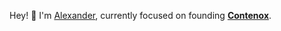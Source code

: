 Hey! 👋 I'm [Alexander](https://www.linkedin.com/in/ertli/), currently focused on founding **[Contenox](https://github.com/contenox)**.
